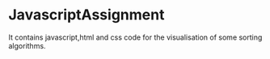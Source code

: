 # JavascriptAssignment
It  contains  javascript,html and css  code  for  the visualisation of  some sorting  algorithms.

 
